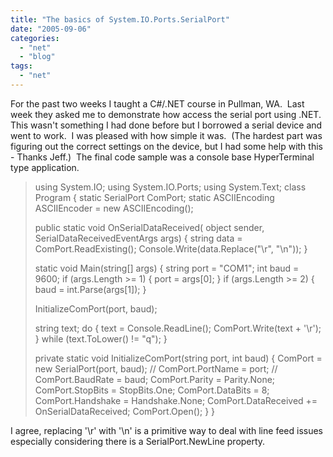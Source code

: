 ```yaml
---
title: "The basics of System.IO.Ports.SerialPort"
date: "2005-09-06"
categories: 
  - "net"
  - "blog"
tags: 
  - "net"
---
```


For the past two weeks I taught a C#/.NET course in Pullman, WA.  Last week they asked me to demonstrate how access the serial port using .NET.  This wasn't something I had done before but I borrowed a serial device and went to work.  I was pleased with how simple it was.  (The hardest part was figuring out the correct settings on the device, but I had some help with this - Thanks Jeff.)  The final code sample was a console base HyperTerminal type application.

> using System.IO; using System.IO.Ports; using System.Text; class Program { static SerialPort ComPort; static ASCIIEncoding ASCIIEncoder \= new ASCIIEncoding();
> 
> public static void OnSerialDataReceived( object sender, SerialDataReceivedEventArgs args) { string data \= ComPort.ReadExisting(); Console.Write(data.Replace("\\r", "\\n")); }
> 
> static void Main(string\[\] args) { string port \= "COM1"; int baud \= 9600; if (args.Length >= 1) { port \= args\[0\]; } if (args.Length >= 2) { baud \= int.Parse(args\[1\]); }
> 
> InitializeComPort(port, baud);
> 
> string text; do { text \= Console.ReadLine(); ComPort.Write(text + '\\r'); } while (text.ToLower() !\= "q"); }
> 
> private static void InitializeComPort(string port, int baud) { ComPort \= new SerialPort(port, baud); // ComPort.PortName = port; // ComPort.BaudRate = baud; ComPort.Parity \= Parity.None; ComPort.StopBits \= StopBits.One; ComPort.DataBits \= 8; ComPort.Handshake \= Handshake.None; ComPort.DataReceived += OnSerialDataReceived; ComPort.Open(); } }

I agree, replacing '\\r' with '\\n' is a primitive way to deal with line feed issues especially considering there is a SerialPort.NewLine property.
